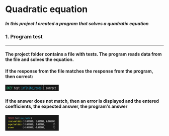 # Quadratic equation

##### In this project I created a program that solves a quadratic equation

### 1. Program test
______
#### The project folder contains a file with tests. The program reads data from the file and solves the equation.
#### If the response from the file matches the response from the program, then correct:

<img src = "Снимок экрана 2023-08-28 в 10.54.22.png" width="170" height="20">

#### If the answer does not match, then an error is displayed and the entered coefficients, the expected answer, the program's answer
<img src = "Снимок экрана 2023-08-28 в 11.04.51-1.png" width="170" height="50">

####
